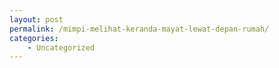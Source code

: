 ```yaml
---
layout: post
permalink: /mimpi-melihat-keranda-mayat-lewat-depan-rumah/
categories:
    - Uncategorized
---
```


